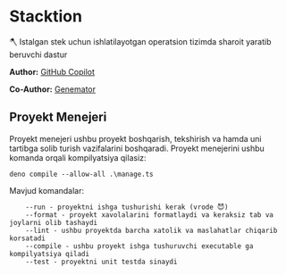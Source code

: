 # Stacktion

🪓 Istalgan stek uchun ishlatilayotgan operatsion tizimda sharoit yaratib
beruvchi dastur

**Author:** [GitHub Copilot](https://copilot.github.com/)

**Co-Author:** [Genemator](https://github.com/genemators)

## Proyekt Menejeri

Proyekt menejeri ushbu proyekt boshqarish, tekshirish va hamda uni tartibga solib turish vazifalarini boshqaradi. Proyekt menejerini ushbu komanda orqali kompilyatsiya qilasiz:

```shell
deno compile --allow-all .\manage.ts
```

Mavjud komandalar:

```
	--run - proyektni ishga tushurishi kerak (vrode 😈)
	--format - proyekt xavolalarini formatlaydi va keraksiz tab va joylarni olib tashaydi
	--lint - ushbu proyektda barcha xatolik va maslahatlar chiqarib korsatadi
	--compile - ushbu proyekt ishga tushuruvchi executable ga kompilyatsiya qiladi
	--test - proyektni unit testda sinaydi
```
